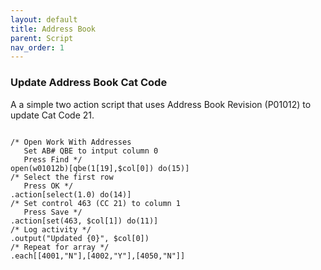 ```yaml
---
layout: default
title: Address Book
parent: Script
nav_order: 1
---
```


<link href="../assets/prism-dark.min.css" rel="stylesheet" />
<link href="../assets/style.css" rel="stylesheet">
<script src="../assets/prism-core.min.js"></script>
<script src="../assets/prism-csl.js"></script>

### Update Address Book Cat Code

A a simple two action script that uses Address Book Revision (P01012) to update Cat Code 21.

<div class="codeblock">
<pre><code class="language-csl">
/* Open Work With Addresses
   Set AB# QBE to intput column 0 
   Press Find */
open(w01012b)[qbe(1[19],$col[0]) do(15)]
/* Select the first row 
   Press OK */
.action[select(1.0) do(14)]
/* Set control 463 (CC 21) to column 1
   Press Save */
.action[set(463, $col[1]) do(11)]
/* Log activity */
.output("Updated {0}", $col[0])
/* Repeat for array */
.each[[4001,"N"],[4002,"Y"],[4050,"N"]]
</code></pre>
</div>

